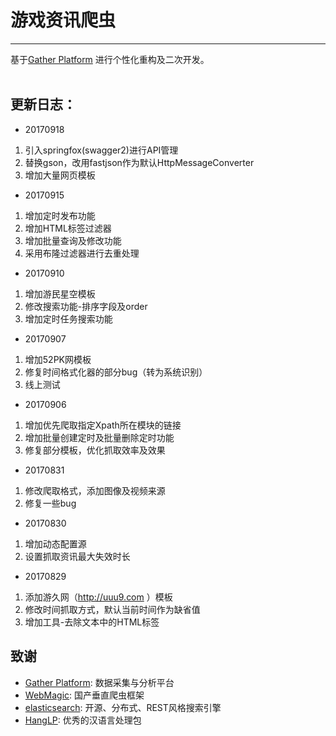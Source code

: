 # 游戏资讯爬虫

------

基于[Gather Platform](https://github.com/gsh199449/spider) 进行个性化重构及二次开发。
<br />
<br />

## 更新日志：
- 20170918
1. 引入springfox(swagger2)进行API管理
2. 替换gson，改用fastjson作为默认HttpMessageConverter
3. 增加大量网页模板

- 20170915
1. 增加定时发布功能
2. 增加HTML标签过滤器
3. 增加批量查询及修改功能
3. 采用布隆过滤器进行去重处理

- 20170910
1. 增加游民星空模板
2. 修改搜索功能-排序字段及order
3. 增加定时任务搜索功能

- 20170907
1. 增加52PK网模板
2. 修复时间格式化器的部分bug（转为系统识别）
3. 线上测试

- 20170906
1. 增加优先爬取指定Xpath所在模块的链接
2. 增加批量创建定时及批量删除定时功能
3. 修复部分模板，优化抓取效率及效果

- 20170831
1. 修改爬取格式，添加图像及视频来源
2. 修复一些bug

- 20170830
1. 增加动态配置源
2. 设置抓取资讯最大失效时长

- 20170829
1. 添加游久网（http://uuu9.com ）模板
2. 修改时间抓取方式，默认当前时间作为缺省值
3. 增加工具-去除文本中的HTML标签

## 致谢
- [Gather Platform](https://github.com/gsh199449/spider): 数据采集与分析平台
- [WebMagic](http://webmagic.io/): 国产垂直爬虫框架
- [elasticsearch](https://github.com/elastic/elasticsearch): 开源、分布式、REST风格搜索引擎
- [HangLP](https://github.com/hankcs/HanLP): 优秀的汉语言处理包